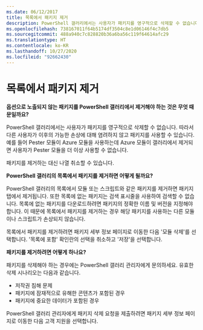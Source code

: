 ```yaml
---
ms.date: 06/12/2017
title: 목록에서 패키지 제거
description: PowerShell 갤러리에서는 사용자가 패키지를 영구적으로 삭제할 수 없습니다. 따라서 다른 사용자가 이후의 가능한 손상에 대해 염려하지 않고 패키지를 사용할 수 있습니다.
ms.openlocfilehash: 738167011f64b5174df3504c8e1d06146f4c7db5
ms.sourcegitcommit: 488a940c7c828820b36a6ba56c119f64614afc29
ms.translationtype: HT
ms.contentlocale: ko-KR
ms.lasthandoff: 10/27/2020
ms.locfileid: "92662430"
---
```

# <a name="unlisting-packages"></a>목록에서 패키지 제거

**옵션으로 노출되지 않는 패키지를 PowerShell 갤러리에서 제거해야 하는 것은 무엇 때문일까요?**

PowerShell 갤러리에서는 사용자가 패키지를 영구적으로 삭제할 수 없습니다. 따라서 다른 사용자가 이후의 가능한 손상에 대해 염려하지 않고 패키지를 사용할 수 있습니다.
예를 들어 Pester 모듈이 Azure 모듈을 사용하는데 Azure 모듈이 갤러리에서 제거되면 사용자가 Pester 모듈을 더 이상 사용할 수 없습니다.

패키지를 제거하는 대신 나열 취소할 수 있습니다.

**PowerShell 갤러리의 목록에서 패키지를 제거하면 어떻게 될까요?**

PowerShell 갤러리의 목록에서 모듈 또는 스크립트와 같은 패키지를 제거하면 패키지 탭에서 제거됩니다. 또한 목록에 없는 패키지는 검색 표시줄을 사용하여 검색할 수 없습니다. 목록에 없는 패키지를 다운로드하려면 패키지의 정확한 이름 및 버전을 지정해야 합니다. 이 때문에 목록에서 패키지를 제거하는 경우 해당 패키지를 사용하는 다른 모듈이나 스크립트가 손상되지 않습니다.

목록에서 패키지를 제거하려면 패키지 세부 정보 페이지로 이동한 다음 '모듈 삭제'를 선택합니다. '목록에 포함' 확인란의 선택을 취소하고 '저장'을 선택합니다.

**패키지를 제거하려면 어떻게 하나요?**

패키지를 삭제해야 하는 경우에는 PowerShell 갤러리 관리자에게 문의하세요. 유효한 삭제 시나리오는 다음과 같습니다.

- 저작권 침해 문제
- 패키지에 잠재적으로 유해한 콘텐츠가 포함된 경우
- 패키지에 중요한 데이터가 포함된 경우

PowerShell 갤러리 관리자에게 패키지 삭제 요청을 제출하려면 패키지 세부 정보 페이지로 이동한 다음 고객 지원을 선택합니다.
